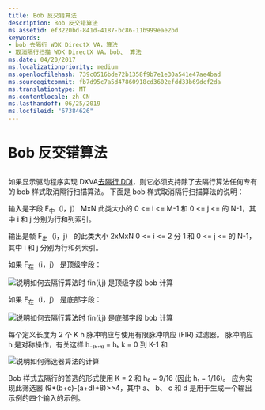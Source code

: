 ```yaml
---
title: Bob 反交错算法
description: Bob 反交错算法
ms.assetid: ef3220bd-841d-4187-bc86-11b999eae2bd
keywords:
- bob 去隔行 WDK DirectX VA，算法
- 取消隔行扫描 WDK DirectX VA，bob、 算法
ms.date: 04/20/2017
ms.localizationpriority: medium
ms.openlocfilehash: 739c0516bde72b1358f9b7e1e30a541e47ae4bad
ms.sourcegitcommit: fb7d95c7a5d47860918cd3602efdd33b69dcf2da
ms.translationtype: MT
ms.contentlocale: zh-CN
ms.lasthandoff: 06/25/2019
ms.locfileid: "67384626"
---
```

# <a name="bob-deinterlacing-algorithm"></a>Bob 反交错算法


## <span id="ddk_bob_deinterlacing_algorithm_gg"></span><span id="DDK_BOB_DEINTERLACING_ALGORITHM_GG"></span>


如果显示驱动程序实现 DXVA[去隔行 DDI](https://docs.microsoft.com/windows-hardware/drivers/display/deinterlace-ddi)，则它必须支持除了去隔行算法任何专有的 bob 样式取消隔行扫描算法。 下面是 bob 样式取消隔行扫描算法的说明：

输入是字段 F<sub>中</sub>（i，j） MxN 此类大小的 0 &lt;= i &lt;= M-1 和 0 &lt;= j &lt;= 的 N-1，其中 i 和 j 分别为行和列索引。

输出是帧 F<sub>出</sub>（i，j） 的此类大小 2xMxN 0 &lt;= i &lt;= 2 分 1 和 0 &lt;= j &lt;= 的 N-1，其中 i 和 j 分别为行和列索引。

如果 F<sub>在</sub>（i，j） 是顶级字段：

![说明如何去隔行算法时 fin(i,j) 是顶级字段 bob 计算](images/bobtop.png)

如果 F<sub>在</sub>（i，j） 是底部字段：

![说明如何去隔行算法时 fin(i,j) 是底部字段 bob 计算](images/bobbotom.png)

每个定义长度为 2 个 K h 脉冲响应与使用有限脉冲响应 (FIR) 过滤器。 脉冲响应 h 是对称操作，有关这样 h₋₍ₖ₊₁₎ = hₖ k = 0 到 K-1 和

![说明如何筛选器算法的计算](images/firfiltr.png)

Bob 样式去隔行的首选的形式使用 K = 2 和 h₀ = 9/16 (因此 h₁ = 1/16)。 应为实现此筛选器 (9\*(b+c)-(a+d)+8)&gt;&gt;4，其中 a、 b、 c 和 d 是用于生成一个输出示例的四个输入的示例。

 

 





